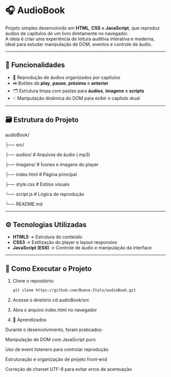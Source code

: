 # 🎧 AudioBook

Projeto simples desenvolvido em **HTML**, **CSS** e **JavaScript**, que reproduz áudios de capítulos de um livro diretamente no navegador.  
A ideia é criar uma experiência de leitura auditiva interativa e moderna, ideal para estudar manipulação de DOM, eventos e controle de áudio.

---

## 🧠 Funcionalidades

- 🎵 Reprodução de áudios organizados por capítulos  
- ⏯️ Botões de **play**, **pause**, **próximo** e **anterior**  
- 🗂️ Estrutura limpa com pastas para **áudios**, **imagens** e **scripts**  
- 💡 Manipulação dinâmica do DOM para exibir o capítulo atual  

---

## 🗃️ Estrutura do Projeto

audioBook/


├── src/

 ├── audios/ # Arquivos de áudio (.mp3)

 ├── imagens/ # Ícones e imagens do player

 ├── index.html # Página principal

 ├── style.css # Estilos visuais

 └── script.js # Lógica de reprodução


└── README.md

---

## ⚙️ Tecnologias Utilizadas

- **HTML5** → Estrutura do conteúdo  
- **CSS3** → Estilização do player e layout responsivo  
- **JavaScript (ES6)** → Controle de áudio e manipulação da interface  

---

## 🚀 Como Executar o Projeto

1. Clone o repositório:
   ```bash
   git clone https://github.com/Bueno-Italo/audioBook.git
   
2. Acesse o diretório
cd audioBook/src

3. Abra o arquivo index.html no navegador

4. 💬 Aprendizados

Durante o desenvolvimento, foram praticados:

Manipulação de DOM com JavaScript puro

Uso de event listeners para controlar reprodução

Estruturação e organização de projeto front-end

Correção de charset UTF-8 para evitar erros de acentuação
